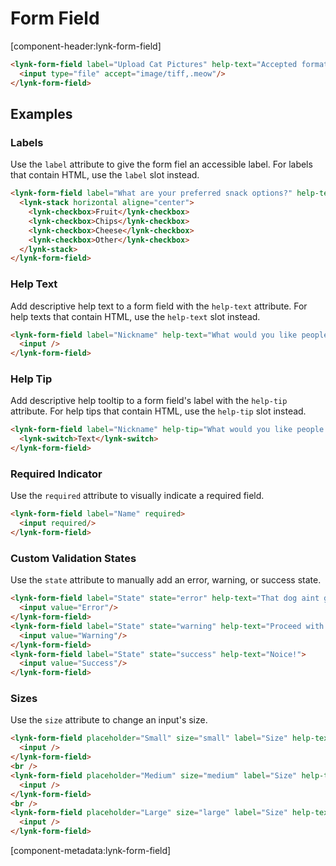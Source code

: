 # Form Field

[component-header:lynk-form-field]

```html preview
<lynk-form-field label="Upload Cat Pictures" help-text="Accepted formats are .tiff and .meow" help-tip="Lolz cats.">
  <input type="file" accept="image/tiff,.meow"/>
</lynk-form-field>
```

## Examples

### Labels

Use the `label` attribute to give the form fiel an accessible label. For labels that contain HTML, use the `label` slot instead.

```html preview
<lynk-form-field label="What are your preferred snack options?" help-text="Choose all that apply">
  <lynk-stack horizontal aligne="center">
    <lynk-checkbox>Fruit</lynk-checkbox>
    <lynk-checkbox>Chips</lynk-checkbox>
    <lynk-checkbox>Cheese</lynk-checkbox>
    <lynk-checkbox>Other</lynk-checkbox>
  </lynk-stack>
</lynk-form-field>
```

### Help Text

Add descriptive help text to a form field with the `help-text` attribute. For help texts that contain HTML, use the `help-text` slot instead.

```html preview
<lynk-form-field label="Nickname" help-text="What would you like people to call you?">
  <input />
</lynk-form-field>
```

### Help Tip

Add descriptive help tooltip to a form field's label with the `help-tip` attribute. For help tips that contain HTML, use the `help-tip` slot instead.

```html preview
<lynk-form-field label="Nickname" help-tip="What would you like people to call you?">
  <lynk-switch>Text</lynk-switch>
</lynk-form-field>
```

### Required Indicator

Use the `required` attribute to visually indicate a required field.

```html preview
<lynk-form-field label="Name" required>
  <input required/>
</lynk-form-field>
```

### Custom Validation States

Use the `state` attribute to manually add an error, warning, or success state.

```html preview
<lynk-form-field label="State" state="error" help-text="That dog aint gonna hunt!">
  <input value="Error"/>
</lynk-form-field>
<lynk-form-field label="State" state="warning" help-text="Proceed with caution...">
  <input value="Warning"/>
</lynk-form-field>
<lynk-form-field label="State" state="success" help-text="Noice!">
  <input value="Success"/>
</lynk-form-field>
```

### Sizes

Use the `size` attribute to change an input's size.

```html preview
<lynk-form-field placeholder="Small" size="small" label="Size" help-text="Small">
  <input />
</lynk-form-field>
<br />
<lynk-form-field placeholder="Medium" size="medium" label="Size" help-text="Medium">
  <input />
</lynk-form-field>
<br />
<lynk-form-field placeholder="Large" size="large" label="Size" help-text="Large">
  <input />
</lynk-form-field>
```

[component-metadata:lynk-form-field]

